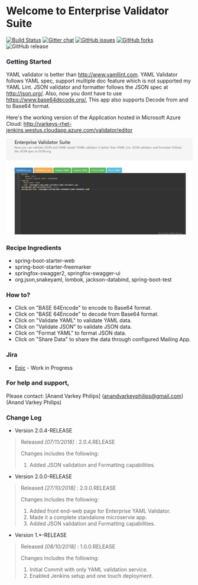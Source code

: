 
# Welcome to Enterprise Validator Suite

[![Build Status](http://varkeys-rhel-jenkins.westus.cloudapp.azure.com:8080/buildStatus/icon?job=pipeline-job)](http://varkeys-rhel-jenkins.westus.cloudapp.azure.com:8080/job/pipeline-job/)
[![Gitter chat](https://badges.gitter.im/gitterHQ/gitter.png)](https://gitter.im/enterprise-validator/Lobby)
[![GitHub issues](https://img.shields.io/github/issues/anandvarkeyphilips/Validator-API.svg)](https://github.com/anandvarkeyphilips/Validator-API/issues)
[![GitHub forks](https://img.shields.io/github/forks/anandvarkeyphilips/Validator-API.svg)](https://github.com/anandvarkeyphilips/Validator-API/network)
![GitHub release](https://img.shields.io/github/release/anandvarkeyphilips/Validator-API.svg)

### Getting Started


YAML validator is better than http://www.yamllint.com.
YAML Validator follows YAML spec, support multiple doc feature which is not supported my YAML Lint.
JSON validator and formatter follows the JSON spec at http://json.org/.
Also, now you dont have to use https://www.base64decode.org/,
This app also supports Decode from and to Base64 format.

Here's the working version of the Application hosted in Microsoft Azure Cloud:
  http://varkeys-rhel-jenkins.westus.cloudapp.azure.com/validator/editor

![Alt text](enterprise-validator-suite-image.PNG?raw=true "Enterprise Validator Suite")

### Recipe Ingredients
 * spring-boot-starter-web
 * spring-boot-starter-freemarker
 * springfox-swagger2, springfox-swagger-ui
 * org.json,snakeyaml, lombok, jackson-databind, spring-boot-test


### How to?
[comment]: # (REPLACE ME: Add your confluence page in below format)
* Click on "BASE 64Encode" to encode to Base64 format.
* Click on "BASE 64Encode" to decode from Base64 format.
* Click on "Validate YAML" to validate YAML data.
* Click on "Validate JSON" to validate JSON data.
* Click on "Format YAML" to format JSON data.
* Click on "Share Data" to share the data through configured Mailing App.


### Jira
[comment]: # (REPLACE ME: Add your Jira EPIC page in below format)
* [Epic](https://jira.global.atlassian.com/browse/<JIRA-ID>) - Work in Progress

### For help and support,
Please contact: [Anand Varkey Philips] (anandvarkeyphilips@gmail.com) (Anand Varkey Philips)

### Change Log
[comment]: # (REPLACE ME: Add the changelog in below format)

* Version 2.0.4-RELEASE

> Released *[07/11/2018]* : 2.0.4.RELEASE
>
> Changes includes the following:
>
> 1. Added JSON validation and Formatting capabilities.

* Version 2.0.0-RELEASE

> Released *[27/10/2018]* : 2.0.0.RELEASE
>
> Changes includes the following:
>
> 1. Added front end-web page for Enterprise YAML Validator.
> 2. Made it a complete standalone microservie app.
> 3. Added JSON validation and Formatting capabilities.

* Version 1.*-RELEASE

> Released *[08/10/2018]* : 1.0.0.RELEASE
>
> Changes includes the following:
>
> 1. Initial Commit with only YAML validation service.
> 2. Enabled Jenkins setup and one touch deployment.